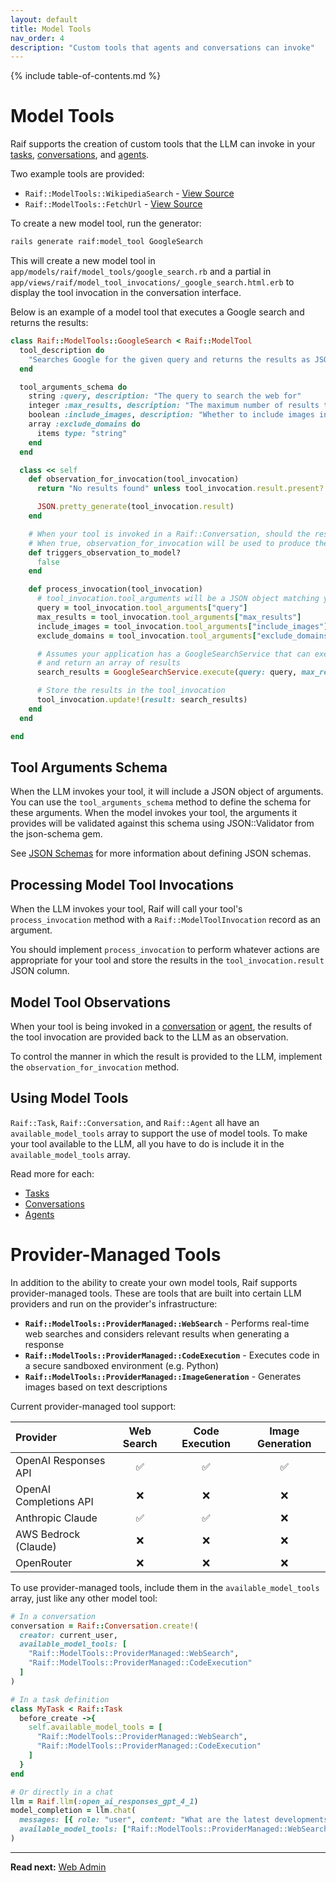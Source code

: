 ```yaml
---
layout: default
title: Model Tools
nav_order: 4
description: "Custom tools that agents and conversations can invoke"
---
```


{% include table-of-contents.md %}

# Model Tools

Raif supports the creation of custom tools that the LLM can invoke in your [tasks](tasks), [conversations](conversations#tool-calling), and [agents](agents).

Two example tools are provided:
- `Raif::ModelTools::WikipediaSearch` - [View Source](https://github.com/CultivateLabs/raif/blob/main/app/models/raif/model_tools/wikipedia_search.rb)
- `Raif::ModelTools::FetchUrl` - [View Source](https://github.com/CultivateLabs/raif/blob/main/app/models/raif/model_tools/fetch_url.rb)

To create a new model tool, run the generator:
```bash
rails generate raif:model_tool GoogleSearch
```

This will create a new model tool in `app/models/raif/model_tools/google_search.rb` and a partial in `app/views/raif/model_tool_invocations/_google_search.html.erb` to display the tool invocation in the conversation interface.

Below is an example of a model tool that executes a Google search and returns the results:

```ruby
class Raif::ModelTools::GoogleSearch < Raif::ModelTool
  tool_description do
    "Searches Google for the given query and returns the results as JSON."
  end

  tool_arguments_schema do
    string :query, description: "The query to search the web for"
    integer :max_results, description: "The maximum number of results to return"
    boolean :include_images, description: "Whether to include images in the results"
    array :exclude_domains do
      items type: "string"
    end
  end

  class << self
    def observation_for_invocation(tool_invocation)
      return "No results found" unless tool_invocation.result.present?

      JSON.pretty_generate(tool_invocation.result)
    end

    # When your tool is invoked in a Raif::Conversation, should the result be automatically provided back to the model?
    # When true, observation_for_invocation will be used to produce the observation provided to the model
    def triggers_observation_to_model?
      false
    end

    def process_invocation(tool_invocation)
      # tool_invocation.tool_arguments will be a JSON object matching your tool_arguments_schema
      query = tool_invocation.tool_arguments["query"]
      max_results = tool_invocation.tool_arguments["max_results"]
      include_images = tool_invocation.tool_arguments["include_images"]
      exclude_domains = tool_invocation.tool_arguments["exclude_domains"]

      # Assumes your application has a GoogleSearchService that can execute a Google search
      # and return an array of results
      search_results = GoogleSearchService.execute(query: query, max_results: max_results, include_images: include_images, exclude_domains: exclude_domains)

      # Store the results in the tool_invocation
      tool_invocation.update!(result: search_results)
    end
  end

end
```

## Tool Arguments Schema

When the LLM invokes your tool, it will include a JSON object of arguments. You can use the `tool_arguments_schema` method to define the schema for these arguments. When the model invokes your tool, the arguments it provides will be validated against this schema using JSON::Validator from the json-schema gem.

See [JSON Schemas](../learn_more/json_schemas) for more information about defining JSON schemas.

## Processing Model Tool Invocations

When the LLM invokes your tool, Raif will call your tool's `process_invocation` method with a `Raif::ModelToolInvocation` record as an argument.

You should implement `process_invocation` to perform whatever actions are appropriate for your tool and store the results in the `tool_invocation.result` JSON column.

## Model Tool Observations

When your tool is being invoked in a [conversation](conversations) or [agent](agents), the results of the tool invocation are provided back to the LLM as an observation.

To control the manner in which the result is provided to the LLM, implement the `observation_for_invocation` method.

## Using Model Tools

`Raif::Task`, `Raif::Conversation`, and `Raif::Agent` all have an `available_model_tools` array to support the use of model tools. To make your tool available to the LLM, all you have to do is include it in the `available_model_tools` array.

Read more for each:
- [Tasks](../key_raif_concepts/tasks#using-model-tools)
- [Conversations](../key_raif_concepts/conversations#using-model-tools)
- [Agents](../key_raif_concepts/agents#using-model-tools)




# Provider-Managed Tools

In addition to the ability to create your own model tools, Raif supports provider-managed tools. These are tools that are built into certain LLM providers and run on the provider's infrastructure:

- **`Raif::ModelTools::ProviderManaged::WebSearch`** - Performs real-time web searches and considers relevant results when generating a response
- **`Raif::ModelTools::ProviderManaged::CodeExecution`** - Executes code in a secure sandboxed environment (e.g. Python)
- **`Raif::ModelTools::ProviderManaged::ImageGeneration`** - Generates images based on text descriptions

Current provider-managed tool support:

| Provider               | Web Search | Code Execution | Image Generation |
|:-----------------------|:---------:|:-------------:|:---------------:|
| OpenAI Responses API   | ✅        | ✅            | ✅               |
| OpenAI Completions API | ❌        | ❌            | ❌               |
| Anthropic Claude       | ✅        | ✅            | ❌               |
| AWS Bedrock (Claude)   | ❌        | ❌            | ❌               |
| OpenRouter             | ❌        | ❌            | ❌               |

To use provider-managed tools, include them in the `available_model_tools` array, just like any other model tool:

```ruby
# In a conversation
conversation = Raif::Conversation.create!(
  creator: current_user,
  available_model_tools: [
    "Raif::ModelTools::ProviderManaged::WebSearch",
    "Raif::ModelTools::ProviderManaged::CodeExecution"
  ]
)

# In a task definition
class MyTask < Raif::Task
  before_create ->{
    self.available_model_tools = [
      "Raif::ModelTools::ProviderManaged::WebSearch",
      "Raif::ModelTools::ProviderManaged::CodeExecution"
    ]
  }
end

# Or directly in a chat
llm = Raif.llm(:open_ai_responses_gpt_4_1)
model_completion = llm.chat(
  messages: [{ role: "user", content: "What are the latest developments in Ruby on Rails?" }], 
  available_model_tools: ["Raif::ModelTools::ProviderManaged::WebSearch"]
)
```

---

**Read next:** [Web Admin](../learn_more/web_admin)